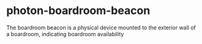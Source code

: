 # photon-boardroom-beacon
The boardroom beacon is a physical device mounted to the exterior wall of a boardroom, indicating boardroom availability
